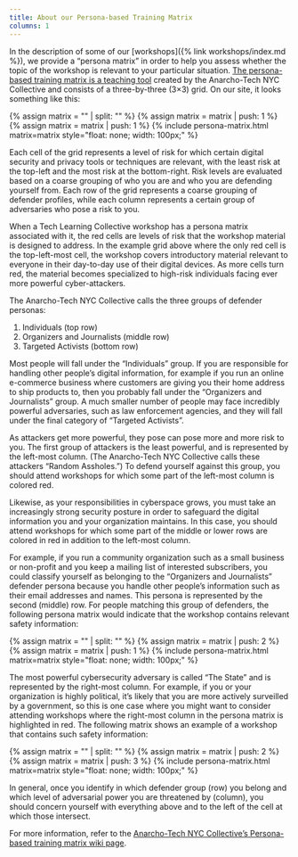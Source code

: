 ```yaml
---
title: About our Persona-based Training Matrix
columns: 1
---
```


In the description of some of our [workshops]({% link workshops/index.md %}), we provide a &ldquo;persona matrix&rdquo; in order to help you assess whether the topic of the workshop is relevant to your particular situation. [The persona-based training matrix is a teaching tool](https://github.com/AnarchoTechNYC/meta/wiki/Persona-based-training-matrix#the-matrix) created by the Anarcho-Tech NYC Collective and consists of a three-by-three (3&times;3) grid. On our site, it looks something like this:

{% assign matrix = "" | split: "" %}
{% assign matrix = matrix | push: 1 %}
{% assign matrix = matrix | push: 1 %}
{% include persona-matrix.html matrix=matrix style="float: none; width: 100px;" %}

Each cell of the grid represents a level of risk for which certain digital security and privacy tools or techniques are relevant, with the least risk at the top-left and the most risk at the bottom-right. Risk levels are evaluated based on a coarse grouping of who you are and who you are defending yourself from. Each row of the grid represents a coarse grouping of defender profiles, while each column represents a certain group of adversaries who pose a risk to you.

When a Tech Learning Collective workshop has a persona matrix associated with it, the red cells are levels of risk that the workshop material is designed to address. In the example grid above where the only red cell is the top-left-most cell, the workshop covers introductory material relevant to everyone in their day-to-day use of their digital devices. As more cells turn red, the material becomes specialized to high-risk individuals facing ever more powerful cyber-attackers.

The Anarcho-Tech NYC Collective calls the three groups of defender personas:

1. Individuals (top row)
1. Organizers and Journalists (middle row)
1. Targeted Activists (bottom row)

Most people will fall under the &ldquo;Individuals&rdquo; group. If you are responsible for handling other people&rsquo;s digital information, for example if you run an online e-commerce business where customers are giving you their home address to ship products to, then you probably fall under the &ldquo;Organizers and Journalists&rdquo; group. A much smaller number of people may face incredibly powerful adversaries, such as law enforcement agencies, and they will fall under the final category of &ldquo;Targeted Activists&rdquo;.

As attackers get more powerful, they pose can pose more and more risk to you. The first group of attackers is the least powerful, and is represented by the left-most column. (The Anarcho-Tech NYC Collective calls these attackers &ldquo;Random Assholes.&rdquo;) To defend yourself against this group, you should attend workshops for which some part of the left-most column is colored red.

Likewise, as your responsibilities in cyberspace grows, you must take an increasingly strong security posture in order to safeguard the digital information you and your organization maintains. In this case, you should attend workshops for which some part of the middle or lower rows are colored in red in addition to the left-most column.

For example, if you run a community organization such as a small business or non-profit and you keep a mailing list of interested subscribers, you could classify yourself as belonging to the &ldquo;Organizers and Journalists&rdquo; defender persona because you handle other people&rsquo;s information such as their email addresses and names. This persona is represented by the second (middle) row. For people matching this group of defenders, the following persona matrix would indicate that the workshop contains relevant safety information:

{% assign matrix = "" | split: "" %}
{% assign matrix = matrix | push: 2 %}
{% assign matrix = matrix | push: 1 %}
{% include persona-matrix.html matrix=matrix style="float: none; width: 100px;" %}

The most powerful cybersecurity adversary is called &ldquo;The State&rdquo; and is represented by the right-most column. For example, if you or your organization is highly political, it&rsquo;s likely that you are more actively surveilled by a government, so this is one case where you might want to consider attending workshops where the right-most column in the persona matrix is highlighted in red. The following matrix shows an example of a workshop that contains such safety information:

{% assign matrix = "" | split: "" %}
{% assign matrix = matrix | push: 2 %}
{% assign matrix = matrix | push: 3 %}
{% include persona-matrix.html matrix=matrix style="float: none; width: 100px;" %}

In general, once you identify in which defender group (row) you belong and which level of adversarial power you are threatened by (column), you should concern yourself with everything above and to the left of the cell at which those intersect.

For more information, refer to the [Anarcho-Tech NYC Collective&rsquo;s Persona-based training matrix wiki page](https://github.com/AnarchoTechNYC/meta/wiki/Persona-based-training-matrix).
